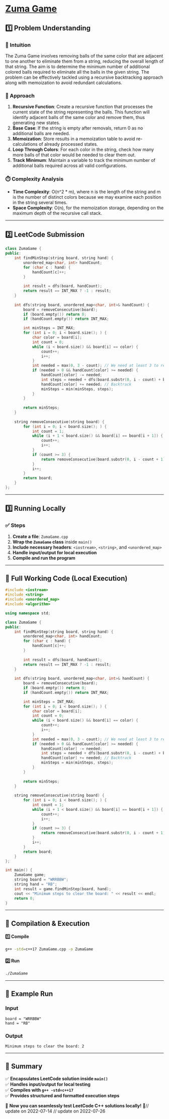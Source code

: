 # **[Zuma Game](https://leetcode.com/problems/zuma-game/description/)**  

## **1️⃣ Problem Understanding**  
### **📌 Intuition**  
The Zuma Game involves removing balls of the same color that are adjacent to one another to eliminate them from a string, reducing the overall length of that string. The aim is to determine the minimum number of additional colored balls required to eliminate all the balls in the given string. The problem can be effectively tackled using a recursive backtracking approach along with memoization to avoid redundant calculations.

### **🚀 Approach**  
1. **Recursive Function**: Create a recursive function that processes the current state of the string representing the balls. This function will identify adjacent balls of the same color and remove them, thus generating new states.
2. **Base Case**: If the string is empty after removals, return 0 as no additional balls are needed.
3. **Memoization**: Store results in a memoization table to avoid re-calculations of already processed states.
4. **Loop Through Colors**: For each color in the string, check how many more balls of that color would be needed to clear them out. 
5. **Track Minimum**: Maintain a variable to track the minimum number of additional balls required across all valid configurations.

### **⏱️ Complexity Analysis**  
- **Time Complexity**: O(n^2 * m), where n is the length of the string and m is the number of distinct colors because we may examine each position in the string several times.
- **Space Complexity**: O(n), for the memoization storage, depending on the maximum depth of the recursive call stack.

---  

## **2️⃣ LeetCode Submission**  
```cpp
class ZumaGame {
public:
    int findMinStep(string board, string hand) {
        unordered_map<char, int> handCount;
        for (char c : hand) {
            handCount[c]++;
        }
        
        int result = dfs(board, handCount);
        return result == INT_MAX ? -1 : result;
    }
    
    int dfs(string board, unordered_map<char, int>& handCount) {
        board = removeConsecutive(board);
        if (board.empty()) return 0;
        if (handCount.empty()) return INT_MAX;

        int minSteps = INT_MAX;
        for (int i = 0; i < board.size(); ) {
            char color = board[i];
            int count = 0;
            while (i < board.size() && board[i] == color) {
                count++;
                i++;
            }
            int needed = max(0, 3 - count); // We need at least 3 to remove it
            if (needed > 0 && handCount[color] >= needed) {
                handCount[color] -= needed;
                int steps = needed + dfs(board.substr(0, i - count) + board.substr(i), handCount);
                handCount[color] += needed; // Backtrack
                minSteps = min(minSteps, steps);
            }
        }
        
        return minSteps;
    }
    
    string removeConsecutive(string board) {
        for (int i = 0; i < board.size(); ) {
            int count = 1;
            while (i + 1 < board.size() && board[i] == board[i + 1]) {
                count++;
                i++;
            }
            if (count >= 3) {
                return removeConsecutive(board.substr(0, i - count + 1) + board.substr(i + 1));
            }
            i++;
        }
        return board;
    }
};
```  

---  

## **3️⃣ Running Locally**  
### **✅ Steps**  
1. **Create a file**: `ZumaGame.cpp`  
2. **Wrap the `ZumaGame` class** inside `main()`  
3. **Include necessary headers**: `<iostream>`, `<string>`, and `<unordered_map>`  
4. **Handle input/output for local execution**  
5. **Compile and run the program**  

---  

## **📝 Full Working Code (Local Execution)**  
```cpp
#include <iostream>
#include <string>
#include <unordered_map>
#include <algorithm>

using namespace std;

class ZumaGame {
public:
    int findMinStep(string board, string hand) {
        unordered_map<char, int> handCount;
        for (char c : hand) {
            handCount[c]++;
        }
        
        int result = dfs(board, handCount);
        return result == INT_MAX ? -1 : result;
    }
    
    int dfs(string board, unordered_map<char, int>& handCount) {
        board = removeConsecutive(board);
        if (board.empty()) return 0;
        if (handCount.empty()) return INT_MAX;

        int minSteps = INT_MAX;
        for (int i = 0; i < board.size(); ) {
            char color = board[i];
            int count = 0;
            while (i < board.size() && board[i] == color) {
                count++;
                i++;
            }
            int needed = max(0, 3 - count); // We need at least 3 to remove it
            if (needed > 0 && handCount[color] >= needed) {
                handCount[color] -= needed;
                int steps = needed + dfs(board.substr(0, i - count) + board.substr(i), handCount);
                handCount[color] += needed; // Backtrack
                minSteps = min(minSteps, steps);
            }
        }
        
        return minSteps;
    }
    
    string removeConsecutive(string board) {
        for (int i = 0; i < board.size(); ) {
            int count = 1;
            while (i + 1 < board.size() && board[i] == board[i + 1]) {
                count++;
                i++;
            }
            if (count >= 3) {
                return removeConsecutive(board.substr(0, i - count + 1) + board.substr(i + 1));
            }
            i++;
        }
        return board;
    }
};

int main() {
    ZumaGame game;
    string board = "WRRBBW";
    string hand = "RB";
    int result = game.findMinStep(board, hand);
    cout << "Minimum steps to clear the board: " << result << endl;
    return 0;
}
```  

---  

## **🔧 Compilation & Execution**  
#### **1️⃣ Compile**  
```bash
g++ -std=c++17 ZumaGame.cpp -o ZumaGame
```  

#### **2️⃣ Run**  
```bash
./ZumaGame
```  

---  

## **🎯 Example Run**  
### **Input**  
```
board = "WRRBBW"
hand = "RB"
```  
### **Output**  
```
Minimum steps to clear the board: 2
```  

---  

## **📌 Summary**  
✅ **Encapsulates LeetCode solution inside `main()`**  
✅ **Handles input/output for local testing**  
✅ **Compiles with `g++ -std=c++17`**  
✅ **Provides structured and formatted execution steps**  

🚀 **Now you can seamlessly test LeetCode C++ solutions locally!** 🚀// update on 2022-07-14
// update on 2022-07-26
